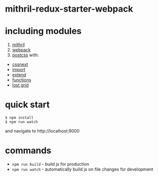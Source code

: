 # mithril-redux-starter-webpack

# including modules

1. [mithril](https://github.com/lhorie/mithril.js)
2. [webpack](https://npmjs.com/package/webpack)
3. [postcss](https://github.com/postcss/postcss) with:
  * [cssnext](https://github.com/cssnext/postcss-cssnext)
  * [import](https://github.com/postcss/postcss-import)
  * [extend](https://github.com/travco/postcss-extend)
  * [functions](https://github.com/andyjansson/postcss-functions)
  * [lost grid](https://github.com/corysimmons/lost)

# quick start

```
$ npm install
$ npm run watch
```
and navigate to http://localhost:9000

# commands

* `npm run build` - build js for production
* `npm run watch` - automatically build js on file changes for development
